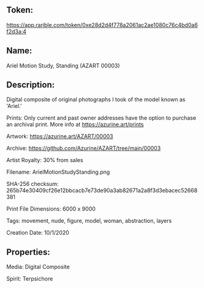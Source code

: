 ## Token:
https://app.rarible.com/token/0xe28d2d4f778a2061ac2ae1080c76c4bd0a6f2d3a:4

## Name:

Ariel Motion Study, Standing (AZART 00003)

## Description: 

Digital composite of original photographs I took of the model known as 'Ariel.'

Prints: Only current and past owner addresses have the option to purchase an archival print. More info at https://azurine.art/prints

Artwork: https://azurine.art/AZART/00003

Archive: https://github.com/Azurine/AZART/tree/main/00003

Artist Royalty: 30% from sales

Filename: ArielMotionStudyStanding.png

SHA-256 checksum: 265b74e30409cf26e12bbcacb7e73de90a3ab82671a2a8f3d3ebacec52668381

Print File Dimensions: 6000 x 9000

Tags: movement, nude, figure, model, woman, abstraction, layers

Creation Date: 10/1/2020

## Properties:

Media: Digital Composite

Spirit: Terpsichore
